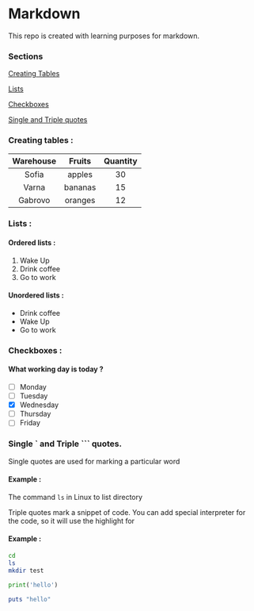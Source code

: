 # Markdown
This repo is created with learning purposes for markdown.

### Sections
[Creating Tables](https://github.com/martinhristov90/markdown/blob/master/README.md#creating-tables-)

[Lists](https://github.com/martinhristov90/markdown/blob/master/README.md#lists-)

[Checkboxes](https://github.com/martinhristov90/markdown/blob/master/README.md#checkboxes-)

[Single and Triple quotes](https://github.com/martinhristov90/markdown/blob/master/README.md#single--and-triple--quotes)

### Creating tables :

Warehouse | Fruits | Quantity
:----------:|:--------:|:---------:
Sofia|apples|30
Varna|bananas|15
Gabrovo|oranges|12


### Lists :

#### Ordered lists :

1. Wake Up
2. Drink coffee
3. Go to work

#### Unordered lists :

* Drink coffee
* Wake Up
* Go to work

### Checkboxes :

#### What working day is today ?

- [ ] Monday
- [ ] Tuesday
- [X] Wednesday
- [ ] Thursday
- [ ] Friday

### Single \` and Triple \`\`\` quotes.

Single quotes are used for marking a particular word

#### Example :
The command `ls` in Linux to list directory

Triple quotes mark a snippet of code.
You can add special interpreter for the code, so it will use the highlight for <write here something nice>
  
#### Example :

```bash
cd 
ls
mkdir test
```

```python
print('hello')
```

```ruby
puts "hello"
```
